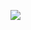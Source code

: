 ![](https://github-readme-stats.vercel.app/api/top-langs/?username=wuwuwuzzzzz&theme=dark&layout=compact)
